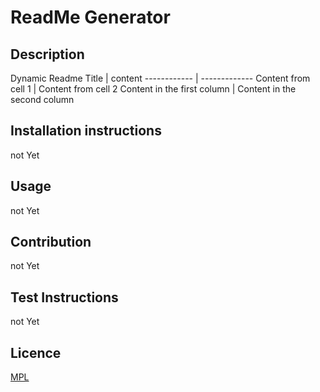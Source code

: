 # ReadMe Generator 
  ## Description
  Dynamic Readme 
  Title | content
------------ | -------------
Content from cell 1 | Content from cell 2
Content in the first column | Content in the second column
  ## Installation instructions
  not Yet 
  ## Usage
   not Yet 
  ## Contribution
   not Yet  
  ## Test Instructions
   not Yet
  ## Licence
   [MPL](https://www.mozilla.org/en-US/MPL/2.0/)
  
  